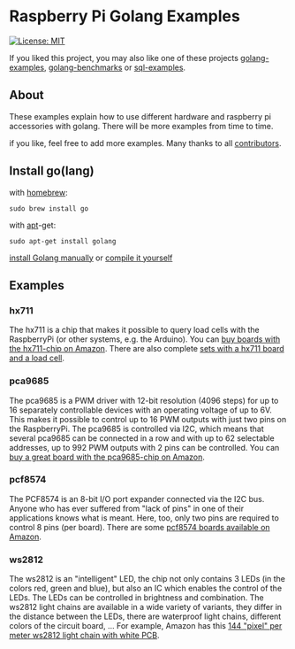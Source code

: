 # Raspberry Pi Golang Examples

[![License: MIT](https://img.shields.io/badge/License-MIT-green.svg)](https://opensource.org/licenses/MIT)  

If you liked this project, you may also like one of these projects [golang-examples](https://github.com/SimonWaldherr/golang-examples), [golang-benchmarks](https://github.com/SimonWaldherr/golang-benchmarks) or [sql-examples](https://github.com/SimonWaldherr/sql-examples).

## About

These examples explain how to use different hardware and raspberry pi accessories with golang. There will be more examples from time to time.

if you like, feel free to add more examples. Many thanks to all [contributors](https://github.com/SimonWaldherr/rpi-examples/graphs/contributors).

## Install go(lang)

with [homebrew](http://mxcl.github.io/homebrew/):

```Shell
sudo brew install go
```

with [apt](http://packages.qa.debian.org/a/apt.html)-get:

```Shell
sudo apt-get install golang
```

[install Golang manually](https://golang.org/doc/install)
or
[compile it yourself](https://golang.org/doc/install/source)

## Examples

### hx711
The hx711 is a chip that makes it possible to query load cells with the RaspberryPi (or other systems, e.g. the Arduino). 
You can [buy boards with the hx711-chip on Amazon](https://amzn.to/3LyGWFl). 
There are also complete [sets with a hx711 board and a load cell](https://amzn.to/3xHaFWY). 

### pca9685
The pca9685 is a PWM driver with 12-bit resolution (4096 steps) for up to 16 separately controllable devices with an operating voltage of up to 6V. This makes it possible to control up to 16 PWM outputs with just two pins on the RaspberryPi. 
The pca9685 is controlled via I2C, which means that several pca9685 can be connected in a row and with up to 62 selectable addresses, up to 992 PWM outputs with 2 pins can be controlled. 
You can [buy a great board with the pca9685-chip on Amazon](https://amzn.to/3DGVCAm). 

### pcf8574
The PCF8574 is an 8-bit I/O port expander connected via the I2C bus. Anyone who has ever suffered from "lack of pins" in one of their applications knows what is meant. Here, too, only two pins are required to control 8 pins (per board). 
There are some [pcf8574 boards available on Amazon](https://amzn.to/3R7sTaV).

### ws2812
The ws2812 is an "intelligent" LED, the chip not only contains 3 LEDs (in the colors red, green and blue), but also an IC which enables the control of the LEDs. The LEDs can be controlled in brightness and combination. The ws2812 light chains are available in a wide variety of variants, they differ in the distance between the LEDs, there are waterproof light chains, different colors of the circuit board, ...
For example, Amazon has this [144 "pixel" per meter ws2812 light chain with white PCB](https://amzn.to/3Sk0Hmm).

